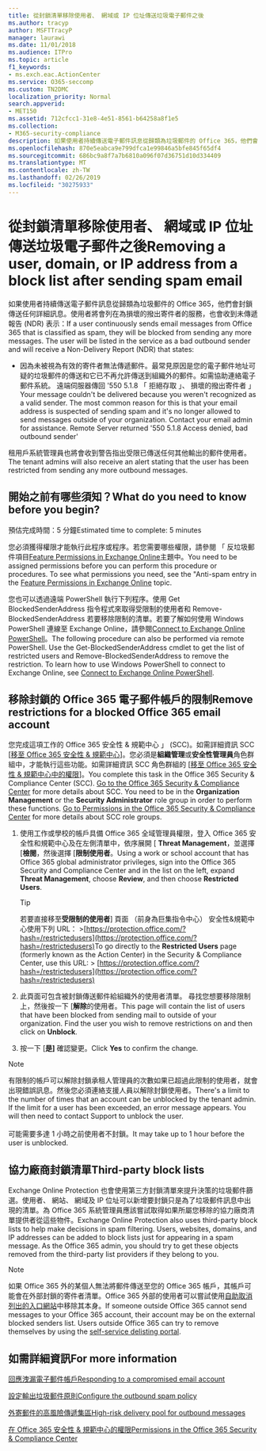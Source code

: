 ```yaml
---
title: 從封鎖清單移除使用者、 網域或 IP 位址傳送垃圾電子郵件之後
ms.author: tracyp
author: MSFTTracyP
manager: laurawi
ms.date: 11/01/2018
ms.audience: ITPro
ms.topic: article
f1_keywords:
- ms.exch.eac.ActionCenter
ms.service: O365-seccomp
ms.custom: TN2DMC
localization_priority: Normal
search.appverid:
- MET150
ms.assetid: 712cfcc1-31e8-4e51-8561-b64258a8f1e5
ms.collection:
- M365-security-compliance
description: 如果使用者持續傳送電子郵件訊息從歸類為垃圾郵件的 Office 365，他們會封鎖傳送任何詳細訊息。
ms.openlocfilehash: 870e5eabca9e799dfca1e99846a5bfe845f65df4
ms.sourcegitcommit: 686bc9a8f7a7b6810a096f07d36751d10d334409
ms.translationtype: MT
ms.contentlocale: zh-TW
ms.lasthandoff: 02/26/2019
ms.locfileid: "30275933"
---
```

# <a name="removing-a-user-domain-or-ip-address-from-a-block-list-after-sending-spam-email"></a><span data-ttu-id="5cf0d-103">從封鎖清單移除使用者、 網域或 IP 位址傳送垃圾電子郵件之後</span><span class="sxs-lookup"><span data-stu-id="5cf0d-103">Removing a user, domain, or IP address from a block list after sending spam email</span></span>

<span data-ttu-id="5cf0d-p101">如果使用者持續傳送電子郵件訊息從歸類為垃圾郵件的 Office 365，他們會封鎖傳送任何詳細訊息。使用者將會列在為損壞的撥出寄件者的服務，也會收到未傳遞報告 (NDR) 表示：</span><span class="sxs-lookup"><span data-stu-id="5cf0d-p101">If a user continuously sends email messages from Office 365 that is classified as spam, they will be blocked from sending any more messages. The user will be listed in the service as a bad outbound sender and will receive a Non-Delivery Report (NDR) that states:</span></span>

- <span data-ttu-id="5cf0d-p102">因為未被視為有效的寄件者無法傳遞郵件。最常見原因是您的電子郵件地址可疑的垃圾郵件的傳送和它已不再允許傳送到組織外的郵件。如需協助連絡電子郵件系統。 遠端伺服器傳回 '550 5.1.8 「 拒絕存取 」、 損壞的撥出寄件者 」</span><span class="sxs-lookup"><span data-stu-id="5cf0d-p102">Your message couldn't be delivered because you weren't recognized as a valid sender. The most common reason for this is that your email address is suspected of sending spam and it's no longer allowed to send messages outside of your organization. Contact your email admin for assistance.  Remote Server returned '550 5.1.8 Access denied, bad outbound sender'</span></span>

<span data-ttu-id="5cf0d-110">租用戶系統管理員也將會收到警告指出受限已傳送任何其他輸出的郵件使用者。</span><span class="sxs-lookup"><span data-stu-id="5cf0d-110">The tenant admins will also receive an alert stating that the user has been restricted from sending any more outbound messages.</span></span>

## <a name="what-do-you-need-to-know-before-you-begin"></a><span data-ttu-id="5cf0d-111">開始之前有哪些須知？</span><span class="sxs-lookup"><span data-stu-id="5cf0d-111">What do you need to know before you begin?</span></span>
<span data-ttu-id="5cf0d-112"><a name="sectionSection0"> </a></span><span class="sxs-lookup"><span data-stu-id="5cf0d-112"></span></span>

<span data-ttu-id="5cf0d-113">預估完成時間：5 分鐘</span><span class="sxs-lookup"><span data-stu-id="5cf0d-113">Estimated time to complete: 5 minutes</span></span>
  
<span data-ttu-id="5cf0d-p103">您必須獲得權限才能執行此程序或程序。若您需要哪些權限，請參閱 「 反垃圾郵件項目[Feature Permissions in Exchange Online](http://technet.microsoft.com/library/15073ce1-0917-403b-8839-02a2ebc96e16.aspx)主題中。</span><span class="sxs-lookup"><span data-stu-id="5cf0d-p103">You need to be assigned permissions before you can perform this procedure or procedures. To see what permissions you need, see the "Anti-spam entry in the [Feature Permissions in Exchange Online](http://technet.microsoft.com/library/15073ce1-0917-403b-8839-02a2ebc96e16.aspx) topic.</span></span>

<span data-ttu-id="5cf0d-p104">您也可以透過遠端 PowerShell 執行下列程序。使用 Get BlockedSenderAddress 指令程式來取得受限制的使用者和 Remove-BlockedSenderAddress 若要移除限制的清單。若要了解如何使用 Windows PowerShell 連線至 Exchange Online，請參閱[Connect to Exchange Online PowerShell](https://go.microsoft.com/fwlink/p/?linkid=396554)。</span><span class="sxs-lookup"><span data-stu-id="5cf0d-p104">The following procedure can also be performed via remote PowerShell. Use the Get-BlockedSenderAddress cmdlet to get the list of restricted users and Remove-BlockedSenderAddress to remove the restriction. To learn how to use Windows PowerShell to connect to Exchange Online, see [Connect to Exchange Online PowerShell](https://go.microsoft.com/fwlink/p/?linkid=396554).</span></span>

## <a name="remove-restrictions-for-a-blocked-office-365-email-account"></a><span data-ttu-id="5cf0d-119">移除封鎖的 Office 365 電子郵件帳戶的限制</span><span class="sxs-lookup"><span data-stu-id="5cf0d-119">Remove restrictions for a blocked Office 365 email account</span></span>

<span data-ttu-id="5cf0d-p105">您完成這項工作的 Office 365 安全性 & 規範中心 」 (SCC)。如需詳細資訊 SCC [[移至 Office 365 安全性 & 規範中心](go-to-the-securitycompliance-center.md)]。您必須是**組織管理**或**安全性管理員**角色群組中，才能執行這些功能。如需詳細資訊 SCC 角色群組的 [[移至 Office 365 安全性 & 規範中心中的權限](permissions-in-the-security-and-compliance-center.md)]。</span><span class="sxs-lookup"><span data-stu-id="5cf0d-p105">You complete this task in the Office 365 Security & Compliance Center (SCC). [Go to the Office 365 Security & Compliance Center](go-to-the-securitycompliance-center.md) for more details about SCC. You need to be in the **Organization Management** or the **Security Administrator** role group in order to perform these functions. [Go to Permissions in the Office 365 Security & Compliance Center](permissions-in-the-security-and-compliance-center.md) for more details about SCC role groups.</span></span>

1. <span data-ttu-id="5cf0d-124">使用工作或學校的帳戶具備 Office 365 全域管理員權限，登入 Office 365 安全性和規範中心及在左側清單中，依序展開 [ **Threat Management**，並選擇 [**檢閱**，然後選擇 [**限制使用者**。</span><span class="sxs-lookup"><span data-stu-id="5cf0d-124">Using a work or school account that has Office 365 global administrator privileges, sign into the Office 365 Security and Compliance Center and in the list on the left, expand **Threat Management**, choose **Review**, and then choose **Restricted Users**.</span></span>
    
    > [!TIP]
    > <span data-ttu-id="5cf0d-125">若要直接移至**受限制的使用者**] 頁面 （前身為巨集指令中心） 安全性&amp;規範中心使用下列 URL： >[https://protection.office.com/?hash=/restrictedusers](https://protection.office.com/?hash=/restrictedusers)</span><span class="sxs-lookup"><span data-stu-id="5cf0d-125">To go directly to the **Restricted Users** page (formerly known as the Action Center) in the Security &amp; Compliance Center, use this URL: > [https://protection.office.com/?hash=/restrictedusers](https://protection.office.com/?hash=/restrictedusers)</span></span>

2. <span data-ttu-id="5cf0d-p106">此頁面可包含被封鎖傳送郵件給組織外的使用者清單。 尋找您想要移除限制上，然後按一下 [**解除**的使用者。</span><span class="sxs-lookup"><span data-stu-id="5cf0d-p106">This page will contain the list of users that have been blocked from sending mail to outside of your organization.  Find the user you wish to remove restrictions on and then click on **Unblock**.</span></span>

3. <span data-ttu-id="5cf0d-128">按一下 [**是]** 確認變更。</span><span class="sxs-lookup"><span data-stu-id="5cf0d-128">Click **Yes** to confirm the change.</span></span> 
    
> [!NOTE]
> <span data-ttu-id="5cf0d-p107">有限制的帳戶可以解除封鎖承租人管理員的次數如果已超過此限制的使用者，就會出現錯誤訊息。然後您必須連絡支援人員以解除封鎖使用者。</span><span class="sxs-lookup"><span data-stu-id="5cf0d-p107">There's a limit to the number of times that an account can be unblocked by the tenant admin. If the limit for a user has been exceeded, an error message appears. You will then need to contact Support to unblock the user.</span></span><br/><br/> <span data-ttu-id="5cf0d-131">可能需要多達 1 小時之前使用者不封鎖。</span><span class="sxs-lookup"><span data-stu-id="5cf0d-131">It may take up to 1 hour before the user is unblocked.</span></span>
  
## <a name="third-party-block-lists"></a><span data-ttu-id="5cf0d-132">協力廠商封鎖清單</span><span class="sxs-lookup"><span data-stu-id="5cf0d-132">Third-party block lists</span></span>

<span data-ttu-id="5cf0d-p108">Exchange Online Protection 也會使用第三方封鎖清單來提升決策的垃圾郵件篩選。使用者、 網站、 網域及 IP 位址可以新增要封鎖只是為了垃圾郵件訊息中出現的清單。為 Office 365 系統管理員應該嘗試取得如果所屬您移除的協力廠商清單提供者從這些物件。</span><span class="sxs-lookup"><span data-stu-id="5cf0d-p108">Exchange Online Protection also uses third-party block lists to help make decisions in spam filtering. Users, websites, domains, and IP addresses can be added to block lists just for appearing in a spam message. As the Office 365 admin, you should try to get these objects removed from the third-party list providers if they belong to you.</span></span>

> [!NOTE]
> <span data-ttu-id="5cf0d-p109">如果 Office 365 外的某個人無法將郵件傳送至您的 Office 365 帳戶，其帳戶可能會在外部封鎖的寄件者清單。Office 365 外部的使用者可以嘗試使用[自助取消列出的入口網站](https://docs.microsoft.com/en-us/office365/SecurityCompliance/use-the-delist-portal-to-remove-yourself-from-the-office-365-blocked-senders-lis)中移除其本身。</span><span class="sxs-lookup"><span data-stu-id="5cf0d-p109">If someone outside Office 365 cannot send messages to your Office 365 account, their account may be on the external blocked senders list. Users outside Office 365 can try to remove themselves by using the [self-service delisting portal](https://docs.microsoft.com/en-us/office365/SecurityCompliance/use-the-delist-portal-to-remove-yourself-from-the-office-365-blocked-senders-lis).</span></span> 

## <a name="for-more-information"></a><span data-ttu-id="5cf0d-138">如需詳細資訊</span><span class="sxs-lookup"><span data-stu-id="5cf0d-138">For more information</span></span>

[<span data-ttu-id="5cf0d-139">回應洩漏電子郵件帳戶</span><span class="sxs-lookup"><span data-stu-id="5cf0d-139">Responding to a compromised email account</span></span>](responding-to-a-compromised-email-account.md)

[<span data-ttu-id="5cf0d-140">設定輸出垃圾郵件原則</span><span class="sxs-lookup"><span data-stu-id="5cf0d-140">Configure the outbound spam policy</span></span>](configure-the-outbound-spam-policy.md)
  
[<span data-ttu-id="5cf0d-141">外寄郵件的高風險傳遞集區</span><span class="sxs-lookup"><span data-stu-id="5cf0d-141">High-risk delivery pool for outbound messages</span></span>](high-risk-delivery-pool-for-outbound-messages.md)

[<span data-ttu-id="5cf0d-142">在 Office 365 安全性 & 規範中心的權限</span><span class="sxs-lookup"><span data-stu-id="5cf0d-142">Permissions in the Office 365 Security & Compliance Center</span></span>](permissions-in-the-security-and-compliance-center.md)

  

